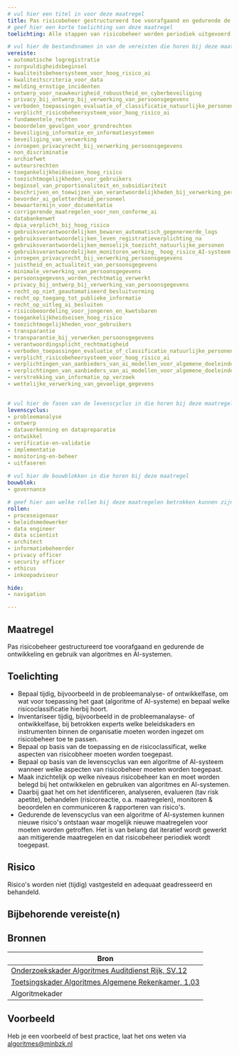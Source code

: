```yaml
---
# vul hier een titel in voor deze maatregel
title: Pas risicobeheer gestructureerd toe voorafgaand en gedurende de ontwikkeling en gebruik van algoritmes en AI-systemen.
# geef hier een korte toelichting van deze maatregel
toelichting: Alle stappen van risicobeheer worden periodiek uitgevoerd en op het juiste niveau in de organisatie behandeld.

# vul hier de bestandsnamen in van de vereisten die horen bij deze maatregel
vereiste: 
- automatische logregistratie
- zorgvuldigheidsbeginsel
- kwaliteitsbeheersysteem_voor_hoog_risico_ai
- kwaliteitscriteria_voor_data
- melding_ernstige_incidenten
- ontwerp_voor_nauwkeurigheid_robuustheid_en_cyberbeveiliging
- privacy_bij_ontwerp_bij_verwerking_van_persoonsgegevens
- verboden_toepassingen_evaluatie_of_classificatie_natuurlijke_personen_of_groepen_personen
- verplicht_risicobeheersysteem_voor_hoog_risico_ai
- fundamentele_rechten
- beoordelen_gevolgen_voor_grondrechten
- beveiliging_informatie_en_informatiesystemen
- beveiliging_van_verwerking
- inroepen_privacyrecht_bij_verwerking_persoonsgegevens
- non_discriminatie
- archiefwet
- auteursrechten
- toegankelijkheidseisen_hoog_risico
- toezichtmogelijkheden_voor_gebruikers
- beginsel_van_proportionaliteit_en_subsidiariteit
- beschrijven_en_toewijzen_van_verantwoordelijkheden_bij_verwerking_persoonsgegevens
- bevorder_ai_geletterdheid_personeel
- bewaartermijn_voor_documentatie
- corrigerende_maatregelen_voor_non_conforme_ai
- databankenwet
- dpia_verplicht_bij_hoog_risico
- gebruiksverantwoordelijken_bewaren_automatisch_gegenereerde_logs
- gebruiksverantwoordelijken_leven_registratieverplichting_na
- gebruiksverantwoordelijken_menselijk_toezicht_natuurlijke_personen
- gebruiksverantwoordelijken_monitoren_werking_ hoog_risico_AI-systeem
- inroepen_privacyrecht_bij_verwerking_persoonsgegevens
- juistheid_en_actualiteit_van_persoonsgegevens
- minimale_verwerking_van_persoonsgegevens
- persoonsgegevens_worden_rechtmatig_verwerkt
- privacy_bij_ontwerp_bij_verwerking_van_persoonsgegevens
- recht_op_niet_geautomatiseerd_besluitvorming
- recht_op_toegang_tot_publieke_informatie
- recht_op_uitleg_ai_besluiten
- risicobeoordeling_voor_jongeren_en_kwetsbaren
- toegankelijkheidseisen_hoog_risico
- toezichtmogelijkheden_voor_gebruikers
- transparantie
- transparantie_bij_verwerken_persoonsgegevens
- verantwoordingsplicht_rechtmatigheid
- verboden_toepassingen_evaluatie_of_classificatie_natuurlijke_personen_of_groepen_personen
- verplicht_risicobeheersysteem_voor_hoog_risico_ai
- verplichtingen_van_aanbieders_van_ai_modellen_voor_algemene_doeleinden
- verplichtingen_van_aanbieders_van_ai_modellen_voor_algemene_doeleinden_met_systeemrisico
- verstrekking_van_informatie_op_verzoek
- wettelijke_verwerking_van_gevoelige_gegevens

  
# vul hier de fasen van de levenscyclus in die horen bij deze maatregel
levenscyclus: 
- probleemanalyse
- ontwerp
- dataverkenning en datapreparatie
- ontwikkel
- verificatie-en-validatie
- implementatie
- monitoring-en-beheer
- uitfaseren
  
# vul hier de bouwblokken in die horen bij deze maatregel
bouwblok: 
- governance

# geef hier aan welke rollen bij deze maatregelen betrokken kunnen zijn
rollen:
- proceseigenaar
- beleidsmedewerker
- data engineer
- data scientist
- architect
- informatiebeheerder
- privacy officer
- security officer
- ethicus
- inkoopadviseur

hide:
- navigation

---
```


<!-- Let op! onderstaande regel met 'tags' niet weghalen! Deze maakt automatisch de knopjes op basis van de metadata  -->
<!-- tags -->

## Maatregel
<!-- Vul hier een omschrijving in van wat deze maatregel inhoudt. -->
Pas risicobeheer gestructureerd toe voorafgaand en gedurende de ontwikkeling en gebruik van algoritmes en AI-systemen.
  
## Toelichting
<!-- Geef hier een toelichting van deze maatregel -->
- Bepaal tijdig, bijvoorbeeld in de probleemanalyse- of ontwikkelfase, om wat voor toepassing het gaat (algoritme of AI-systeme) en bepaal welke risicoclassificatie hierbij hoort.
- Inventariseer tijdig, bijvoorbeeld in de probleemanalayse- of ontwikkelfase, bij betrokken experts welke beleidskaders en instrumenten binnen de organisatie moeten worden ingezet om risicobeheer toe te passen.
- Bepaal op basis van de toepassing en de risicoclassificat, welke aspecten van risicobheer moeten worden toegepast.
- Bepaal op basis van de levenscyclus van een algoritme of AI-systeem wanneer welke aspecten van risicobeheer moeten worden toegepast. 
- Maak inzichtelijk op welke niveaus risicobeheer kan en moet worden belegd bij het ontwikkelen en gebruiken van algoritmes en AI-systemen.
- Daarbij gaat het om het identificeren, analyseren, evalueren (tav risk apetite), behandelen (risicoreactie, o.a. maatregelen), monitoren & beoordelen en communiceren & rapporteren van risico's.
- Gedurende de levenscyclus van een algoritme of AI-systemen kunnen nieuwe risico's ontstaan waar mogelijk nieuwe maatregelen voor moeten worden getroffen. Het is van belang dat iteratief wordt gewerkt aan mitigerende maatregelen en dat risicobeheer periodiek wordt toegepast.
   
## Risico
Risico's worden niet (tijdig) vastgesteld en adequaat geadresseerd en behandeld.  

## Bijbehorende vereiste(n)
<!-- Hier volgt een lijst met vereisten op basis van de in de metadata ingevulde vereiste -->

<!-- Let op! onderstaande regel met 'list_vereisten_on_maatregelen_page' niet weghalen! Deze maakt automatisch een lijst van bijbehorende verseisten op basis van de metadata  -->
<!-- list_vereisten_on_maatregelen_page -->

## Bronnen 
<!-- Vul hier de relevante bronnen in voor deze maatregel -->

| Bron                        |
|-----------------------------|
| [Onderzoekskader Algoritmes Auditdienst Rijk, SV.12 ](https://www.rijksoverheid.nl/documenten/rapporten/2023/07/11/onderzoekskader-algoritmes-adr-2023)| 
| [Toetsingskader Algoritmes Algemene Rekenkamer, 1.03](https://www.rekenkamer.nl/onderwerpen/algoritmes/documenten/publicaties/2024/05/15/het-toetsingskader-aan-de-slag) |
| Algoritmekader |        

## Voorbeeld
<!-- Voeg hier een voorbeeld toe, door er bijvoorbeeld naar te verwijzen -->

Heb je een voorbeeld of best practice, laat het ons weten via [algoritmes@minbzk.nl](mailto:algoritmes@minbzk.nl)
